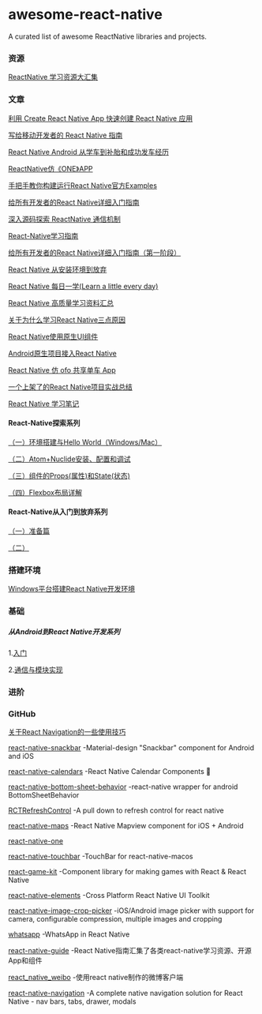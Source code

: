 # awesome-react-native
A curated list of awesome ReactNative libraries and projects.

### 资源
[ReactNative 学习资源大汇集](https://juejin.im/post/591ec246da2f60005d30654c)

### 文章
[利用 Create React Native App 快速创建 React Native 应用](https://zhuanlan.zhihu.com/p/25794031)

[写给移动开发者的 React Native 指南](http://www.jianshu.com/p/b88944250b25)

[React Native Android 从学车到补胎和成功发车经历](http://blog.csdn.net/yanbober/article/details/53071792)

[ReactNative仿《ONE》APP](https://juejin.im/post/59218aab0ce463006957230a)

[手把手教你构建运行React Native官方Examples](http://www.devio.org/2017/06/01/Construction-of-React-Native-Official/)

[给所有开发者的React Native详细入门指南](http://www.jianshu.com/p/fa0874be0827)

[深入源码探索 ReactNative 通信机制](http://www.cnblogs.com/bugly/p/5266250.html)

[React-Native学习指南](http://www.jianshu.com/p/fd4591a978ba)

[给所有开发者的React Native详细入门指南（第一阶段）](https://juejin.im/post/5898388b128fe1006cb943e3)

[React Native 从安装环境到放弃](http://www.jianshu.com/p/7324356be501)

[React Native 每日一学(Learn a little every day)](http://www.jianshu.com/p/01555806d186)

[React Native 高质量学习资料汇总](http://www.jianshu.com/p/454f2e6f28e9)

[关于为什么学习React Native三点原因](http://www.jianshu.com/p/ec2b29ce0ea4)

[React Native使用原生UI组件](http://blog.csdn.net/imSunLight/article/details/62044273)

[Android原生项目接入React Native](http://blog.csdn.net/imsunlight/article/details/60756528)

[React Native 仿 ofo 共享单车 App](https://juejin.im/post/591936f08d6d810058806084)

[一个上架了的React Native项目实战总结](http://www.devio.org/2016/10/24/%E4%B8%80%E4%B8%AA%E4%B8%8A%E6%9E%B6%E4%BA%86%E7%9A%84React-Native%E9%A1%B9%E7%9B%AE%E5%AE%9E%E6%88%98%E6%80%BB%E7%BB%93/)

[React Native 学习笔记](http://www.devio.org/2016/07/30/react-native-study-note/)

#### React-Native探索系列
[（一）环境搭建与Hello World（Windows/Mac）](http://liuwangshu.cn/rn/primer/1-helloworld.html)

[（二）Atom+Nuclide安装、配置和调试](http://liuwangshu.cn/rn/primer/2-atom-nuclide.html)

[（三）组件的Props(属性)和State(状态)](http://liuwangshu.cn/rn/primer/3-props-state.html)

[（四）Flexbox布局详解](http://liuwangshu.cn/rn/primer/4-flexbox.html)

#### React-Native从入门到放弃系列
[（一）准备篇](http://www.jianshu.com/p/180c833aba76)

[（二）](http://www.jianshu.com/p/d78696e9db3f)

### 搭建环境
[Windows平台搭建React Native开发环境](http://www.jianshu.com/p/79a147cc72bf)

### 基础

##### 从Android到React Native开发系列
1.[入门](http://www.jianshu.com/p/97692b1c451d)

2.[通信与模块实现](http://www.jianshu.com/p/bec040926db8)

### 进阶

### GitHub
[关于React Navigation的一些使用技巧](https://github.com/panyz/Blogs/issues/15)

[react-native-snackbar](https://github.com/cooperka/react-native-snackbar) -Material-design "Snackbar" component for Android and iOS

[react-native-calendars](https://github.com/wix/react-native-calendars) -React Native Calendar Components :calendar:

[react-native-bottom-sheet-behavior](https://github.com/cesardeazevedo/react-native-bottom-sheet-behavior) -react-native wrapper for android BottomSheetBehavior

[RCTRefreshControl](https://github.com/Shuangzuan/RCTRefreshControl) -A pull down to refresh control for react native

[react-native-maps](https://github.com/airbnb/react-native-maps) -React Native Mapview component for iOS + Android

[react-native-one](https://github.com/wutongke/react-native-one)

[react-native-touchbar](https://github.com/ptmt/react-native-touchbar) -TouchBar for react-native-macos

[react-game-kit](https://github.com/FormidableLabs/react-game-kit) -Component library for making games with React & React Native

[react-native-elements](https://github.com/react-native-training/react-native-elements) -Cross Platform React Native UI Toolkit

[react-native-image-crop-picker](https://github.com/ivpusic/react-native-image-crop-picker) -iOS/Android image picker with support for camera, configurable compression, multiple images and cropping

[whatsapp](https://github.com/VctrySam/whatsapp) -WhatsApp in React Native

[react-native-guide](https://github.com/reactnativecn/react-native-guide) -React Native指南汇集了各类react-native学习资源、开源App和组件

[react_native_weibo](https://github.com/pheromone/react_native_weibo) -使用react native制作的微博客户端

[react-native-navigation](https://github.com/wix/react-native-navigation) -A complete native navigation solution for React Native - nav bars, tabs, drawer, modals
